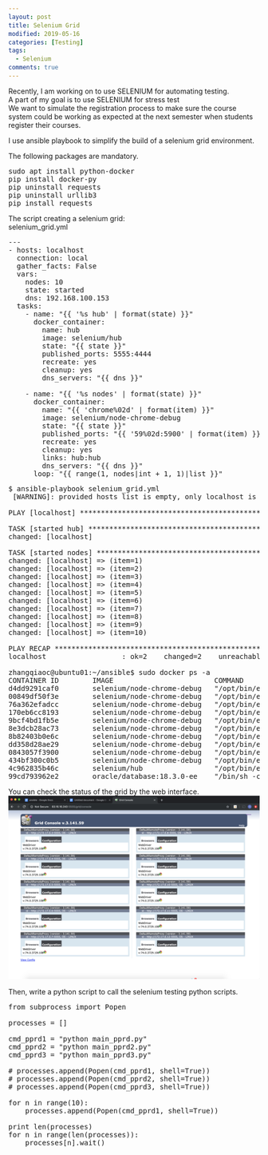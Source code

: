 ```yaml
---
layout: post
title: Selenium Grid
modified: 2019-05-16
categories: [Testing]
tags: 
  - Selenium
comments: true
---
```

Recently, I am working on to use SELENIUM for automating testing. <br/>
A part of my goal is to use SELENIUM for stress test<br/>
We want to simulate the registration process to make sure the course system could be working as expected at the next semester when students register their courses.

I use ansible playbook to simplify the build of a selenium grid environment.

The following packages are mandatory.
<pre class="prettyprint lang-sh linenums=1 ">
sudo apt install python-docker
pip install docker-py
pip uninstall requests 
pip uninstall urllib3 
pip install requests
</pre>

The script creating a selenium grid: <br/> 
selenium_grid.yml
<pre class="prettyprint linenums=1 ">
---
- hosts: localhost
  connection: local
  gather_facts: False
  vars:
    nodes: 10
    state: started
    dns: 192.168.100.153
  tasks:
    - name: "&#123;&#123; '%s hub' | format(state) &#125;&#125;"
      docker_container:
        name: hub
        image: selenium/hub
        state: "&#123;&#123; state &#125;&#125;"
        published_ports: 5555:4444
        recreate: yes
        cleanup: yes
        dns_servers: "&#123;&#123; dns &#125;&#125;"

    - name: "&#123;&#123; '%s nodes' | format(state) &#125;&#125;"
      docker_container:
        name: "&#123;&#123; 'chrome%02d' | format(item) &#125;&#125;"
        image: selenium/node-chrome-debug
        state: "&#123;&#123; state &#125;&#125;"
        published_ports: "&#123;&#123; '59%02d:5900' | format(item) &#125;&#125;"
        recreate: yes
        cleanup: yes
        links: hub:hub
        dns_servers: "&#123;&#123; dns &#125;&#125;"
      loop: "&#123;&#123; range(1, nodes|int + 1, 1)|list &#125;&#125;"
</pre>
 
<pre class="prettyprint lang-sh linenums=1 ">
$ ansible-playbook selenium_grid.yml 
 [WARNING]: provided hosts list is empty, only localhost is available. Note that the implicit localhost does not match 'all'

PLAY [localhost] *******************************************************************************************************************

TASK [started hub] *****************************************************************************************************************
changed: [localhost]

TASK [started nodes] ***************************************************************************************************************
changed: [localhost] => (item=1)
changed: [localhost] => (item=2)
changed: [localhost] => (item=3)
changed: [localhost] => (item=4)
changed: [localhost] => (item=5)
changed: [localhost] => (item=6)
changed: [localhost] => (item=7)
changed: [localhost] => (item=8)
changed: [localhost] => (item=9)
changed: [localhost] => (item=10)

PLAY RECAP *************************************************************************************************************************
localhost                  : ok=2    changed=2    unreachable=0    failed=0   

zhangqiaoc@ubuntu01:~/ansible$ sudo docker ps -a
CONTAINER ID        IMAGE                        COMMAND                  CREATED              STATUS                     PORTS                    NAMES
d4dd9291caf0        selenium/node-chrome-debug   "/opt/bin/entry_poin"   About a minute ago   Up About a minute          0.0.0.0:5910->5900/tcp   chrome10
00849df50f3e        selenium/node-chrome-debug   "/opt/bin/entry_poin"   About a minute ago   Up About a minute          0.0.0.0:5909->5900/tcp   chrome09
76a362efadcc        selenium/node-chrome-debug   "/opt/bin/entry_poin"   About a minute ago   Up About a minute          0.0.0.0:5908->5900/tcp   chrome08
170eb6cc8193        selenium/node-chrome-debug   "/opt/bin/entry_poin"   About a minute ago   Up About a minute          0.0.0.0:5907->5900/tcp   chrome07
9bcf4bd1fb5e        selenium/node-chrome-debug   "/opt/bin/entry_poin"   About a minute ago   Up About a minute          0.0.0.0:5906->5900/tcp   chrome06
8e3dcb28ac73        selenium/node-chrome-debug   "/opt/bin/entry_poin"   2 minutes ago        Up About a minute          0.0.0.0:5905->5900/tcp   chrome05
8b82403b0e6c        selenium/node-chrome-debug   "/opt/bin/entry_poin"   2 minutes ago        Up 2 minutes               0.0.0.0:5904->5900/tcp   chrome04
dd358d28ae29        selenium/node-chrome-debug   "/opt/bin/entry_poin"   2 minutes ago        Up 2 minutes               0.0.0.0:5903->5900/tcp   chrome03
0843057f3900        selenium/node-chrome-debug   "/opt/bin/entry_poin"   2 minutes ago        Up 2 minutes               0.0.0.0:5902->5900/tcp   chrome02
434bf300c0b5        selenium/node-chrome-debug   "/opt/bin/entry_poin"   2 minutes ago        Up 2 minutes               0.0.0.0:5901->5900/tcp   chrome01
4c962835b46c        selenium/hub                 "/opt/bin/entry_poin"   2 minutes ago        Up 2 minutes               0.0.0.0:5555->4444/tcp   hub
99cd793962e2        oracle/database:18.3.0-ee    "/bin/sh -c 'exec $O"   3 weeks ago          Exited (137) 2 weeks ago                            oracle18
</pre>

You can check the status of the grid by the web interface.
<img src="images/20190515.1.png" width="600"/>

Then, write a python script to call the selenium testing python scripts.
<pre class="prettyprint lang-python linenums=1 ">
from subprocess import Popen

processes = []

cmd_pprd1 = "python main_pprd.py"
cmd_pprd2 = "python main_pprd2.py"
cmd_pprd3 = "python main_pprd3.py"

# processes.append(Popen(cmd_pprd1, shell=True))
# processes.append(Popen(cmd_pprd2, shell=True))
# processes.append(Popen(cmd_pprd3, shell=True))

for n in range(10):
    processes.append(Popen(cmd_pprd1, shell=True))

print len(processes)
for n in range(len(processes)):
    processes[n].wait()
</pre>




